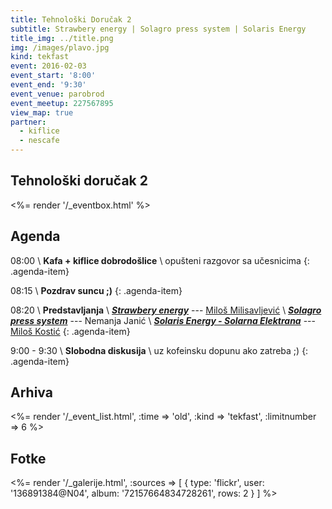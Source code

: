 ```yaml
---
title: Tehnološki Doručak 2
subtitle: Strawbery energy | Solagro press system | Solaris Energy
title_img: ../title.png
img: /images/plavo.jpg
kind: tekfast
event: 2016-02-03
event_start: '8:00'
event_end: '9:30'
event_venue: parobrod
event_meetup: 227567895
view_map: true
partner:
  - kiflice
  - nescafe
---
```


## Tehnološki doručak 2

<%= render '/_eventbox.html' %>

## Agenda

<span class="icon-clock" /> 08:00 \\
**Kafa + kiflice dobrodošlice** \\
opušteni razgovor sa učesnicima
{: .agenda-item}

<span class="icon-clock" /> 08:15 \\
**Pozdrav suncu ;)**
{: .agenda-item}

<span class="icon-clock" /> 08:20 \\
**Predstavljanja** \\
[***Strawbery energy***](http://senergy.rs/) --- <span class="icon-user" /> [Miloš Milisavljević](https://uk.linkedin.com/in/milisavljevic) \\
[***Solagro press system***](http://solagroteam.com/sr/%D1%80%D0%B5%D1%86%D0%B8%D0%BA%D0%BB%D0%B0%D0%B6%D0%B0/) --- <span class="icon-user" /> Nemanja Janić \\
[***Solaris Energy - Solarna Elektrana***](http://www.solarisenergy.co.rs/) --- <span class="icon-user" /> [Miloš Kostić](https://www.linkedin.com/in/milo%C5%A1-kosti%C4%87-b834944)
{: .agenda-item}

<span class="icon-clock" /> 9:00 - 9:30 \\
**Slobodna diskusija** \\
uz kofeinsku dopunu ako zatreba ;)
{: .agenda-item}


## Arhiva

<%= render '/_event_list.html', :time => 'old', :kind => 'tekfast', :limitnumber => 6 %>


## Fotke

<%= render '/_galerije.html', :sources => [ { type: 'flickr', user: '136891384@N04', album: '72157664834728261', rows: 2 } ] %>
